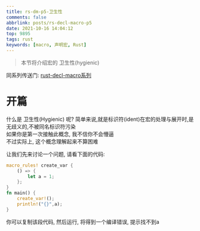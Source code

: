 ```yaml
---
title: rs-dm-p5-卫生性
comments: false
abbrlink: posts/rs-decl-macro-p5
date: 2021-10-16 14:04:12
top: 9895
tags: rust
keywords: [macro, 声明宏, Rust]
---
```

> 本节将介绍宏的 卫生性(hygienic)
<!-- more -->

同系列传送门: [rust-decl-macro系列](https://jedsek.github.io/categories/rust-decl-macro)

# 开篇
什么是 卫生性(Hygienic) 呢?
简单来说,就是标识符(ident)在宏的处理与展开时,是无歧义的,不被同名标识符污染  
如果你是第一次接触此概念, 我不信你不会懵逼  
不过实际上, 这个概念理解起来不算困难  

让我们先来讨论一个问题, 请看下面的代码:
```rust
macro_rules! create_var {
	() => {
		let a = 1;
	};
}
fn main() {
	create_var!();
	println!("{}",a);
}
```
你可以复制该段代码, 然后运行, 将得到一个编译错误, 提示找不到a  

